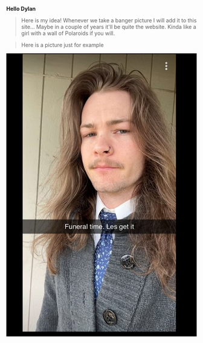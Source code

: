 **Hello Dylan**

> Here is my idea! Whenever we take a banger picture  I will add it to this site... Maybe in a couple of years
> it'll be quite the website. Kinda like a girl with a wall of Polaroids if you will.

> Here is a picture just for example

![Image](Dylan_at_funeral.png)
